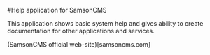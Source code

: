 #Help application for SamsonCMS

This application shows basic system help and gives ability
to create documentation for other applications and services.

(SamsonCMS official web-site)[samsoncms.com]